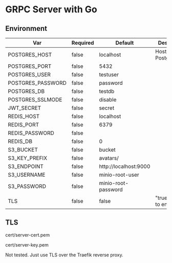 # GRPC Server with Go

## Environment

| Var               | Required | Default               | Description                 |
| ----------------- | -------- | --------------------- | --------------------------- |
| POSTGRES_HOST     | false    | localhost             | Host of Postgres DB         |
| POSTGRES_PORT     | false    | 5432                  |                             |
| POSTGRES_USER     | false    | testuser              |                             |
| POSTGRES_PASSWORD | false    | password              |                             |
| POSTGRES_DB       | false    | testdb                |                             |
| POSTGRES_SSLMODE  | false    | disable               |                             |
| JWT_SECRET        | false    | secret                |                             |
| REDIS_HOST        | false    | localhost             |                             |
| REDIS_PORT        | false    | 6379                  |                             |
| REDIS_PASSWORD    | false    |                       |                             |
| REDIS_DB          | false    | 0                     |                             |
| S3_BUCKET         | false    | bucket                |                             |
| S3_KEY_PREFIX     | false    | avatars/              |                             |
| S3_ENDPOINT       | false    | http://localhost:9000 |                             |
| S3_USERNAME       | false    | minio-root-user       |                             |
| S3_PASSWORD       | false    | minio-root-password   |                             |
| TLS               | false    | false                 | "true"/"TRUE" to enable TLS |

## TLS

cert/server-cert.pem

cert/server-key.pem

Not tested. Just use TLS over the Traefik reverse proxy.
